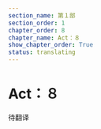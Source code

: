```yaml
---
section_name: 第１部
section_order: 1
chapter_order: 8
chapter_name: Act：８
show_chapter_order: True
status: translating
---
```


# Act：８
待翻译
